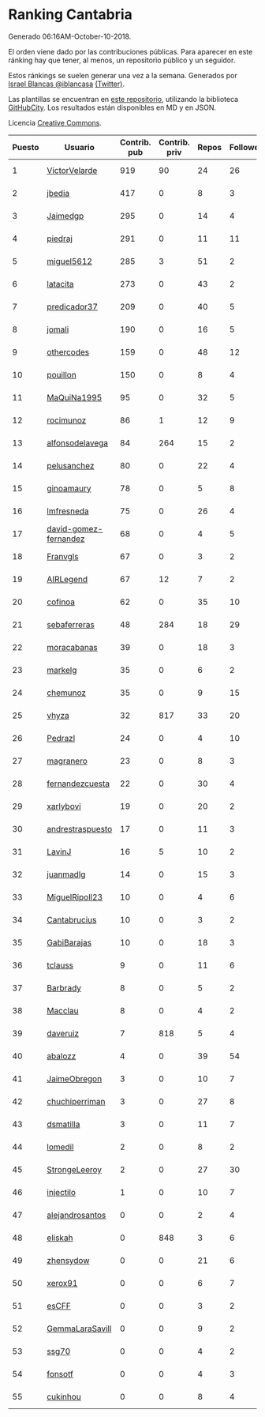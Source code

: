 # Ranking Cantabria

Generado 06:16AM-October-10-2018.

El orden viene dado por las contribuciones públicas. Para aparecer en este ránking hay que tener, al menos, un repositorio público y un seguidor.

Estos ránkings se suelen generar una vez a la semana. Generados por [Israel Blancas @iblancasa](https://github.com/iblancasa/) [(Twitter)](https://twitter.com/iblancasa).

Las plantillas se encuentran en [este repositorio](https://github.com/iblancasa/GH-Spanish-Ranking), utilizando la biblioteca [GitHubCity](https://github.com/iblancasa/GitHubCity). Los resultados están disponibles en MD y en JSON.

Licencia [Creative Commons](https://creativecommons.org/licenses/by/4.0/).

| Puesto   |  Usuario  | Contrib. pub | Contrib. priv |Repos| Followers | Desde |  Avatar  |
|----------|-----------|--------------|---------------|-----|-----------|-------|----------|
|1|[VictorVelarde](https://github.com/VictorVelarde)|919|90|24|26|2010-10-28|![VictorVelarde]()|
|2|[jbedia](https://github.com/jbedia)|417|0|8|3|2013-10-28|![jbedia]()|
|3|[Jaimedgp](https://github.com/Jaimedgp)|295|0|14|4|2015-10-02|![Jaimedgp]()|
|4|[piedraj](https://github.com/piedraj)|291|0|11|11|2012-12-05|![piedraj]()|
|5|[miguel5612](https://github.com/miguel5612)|285|3|51|2|2016-03-29|![miguel5612]()|
|6|[latacita](https://github.com/latacita)|273|0|43|2|2013-05-03|![latacita]()|
|7|[predicador37](https://github.com/predicador37)|209|0|40|5|2012-09-07|![predicador37]()|
|8|[jomali](https://github.com/jomali)|190|0|16|5|2012-02-01|![jomali]()|
|9|[othercodes](https://github.com/othercodes)|159|0|48|12|2013-06-25|![othercodes]()|
|10|[pouillon](https://github.com/pouillon)|150|0|8|4|2013-09-16|![pouillon]()|
|11|[MaQuiNa1995](https://github.com/MaQuiNa1995)|95|0|32|5|2015-12-14|![MaQuiNa1995]()|
|12|[rocimunoz](https://github.com/rocimunoz)|86|1|12|9|2013-03-02|![rocimunoz]()|
|13|[alfonsodelavega](https://github.com/alfonsodelavega)|84|264|15|2|2014-02-06|![alfonsodelavega]()|
|14|[pelusanchez](https://github.com/pelusanchez)|80|0|22|4|2016-04-22|![pelusanchez]()|
|15|[ginoamaury](https://github.com/ginoamaury)|78|0|5|8|2016-09-06|![ginoamaury]()|
|16|[lmfresneda](https://github.com/lmfresneda)|75|0|26|4|2015-06-20|![lmfresneda]()|
|17|[david-gomez-fernandez](https://github.com/david-gomez-fernandez)|68|0|4|5|2012-03-23|![david-gomez-fernandez]()|
|18|[Franvgls](https://github.com/Franvgls)|67|0|3|2|2013-07-31|![Franvgls]()|
|19|[AIRLegend](https://github.com/AIRLegend)|67|12|7|2|2014-11-10|![AIRLegend]()|
|20|[cofinoa](https://github.com/cofinoa)|62|0|35|10|2013-07-26|![cofinoa]()|
|21|[sebaferreras](https://github.com/sebaferreras)|48|284|18|29|2016-02-12|![sebaferreras]()|
|22|[moracabanas](https://github.com/moracabanas)|39|0|18|3|2013-05-09|![moracabanas]()|
|23|[markelg](https://github.com/markelg)|35|0|6|2|2014-03-07|![markelg]()|
|24|[chemunoz](https://github.com/chemunoz)|35|0|9|15|2016-01-13|![chemunoz]()|
|25|[vhyza](https://github.com/vhyza)|32|817|33|20|2010-05-04|![vhyza]()|
|26|[Pedrazl](https://github.com/Pedrazl)|24|0|4|10|2014-12-04|![Pedrazl]()|
|27|[magranero](https://github.com/magranero)|23|0|8|3|2016-03-30|![magranero]()|
|28|[fernandezcuesta](https://github.com/fernandezcuesta)|22|0|30|4|2014-04-16|![fernandezcuesta]()|
|29|[xarlybovi](https://github.com/xarlybovi)|19|0|20|2|2015-10-28|![xarlybovi]()|
|30|[andrestraspuesto](https://github.com/andrestraspuesto)|17|0|11|3|2014-01-16|![andrestraspuesto]()|
|31|[LavinJ](https://github.com/LavinJ)|16|5|10|2|2014-03-22|![LavinJ]()|
|32|[juanmadlg](https://github.com/juanmadlg)|14|0|15|3|2011-11-04|![juanmadlg]()|
|33|[MiguelRipoll23](https://github.com/MiguelRipoll23)|10|0|4|6|2013-01-17|![MiguelRipoll23]()|
|34|[Cantabrucius](https://github.com/Cantabrucius)|10|0|3|2|2016-02-24|![Cantabrucius]()|
|35|[GabiBarajas](https://github.com/GabiBarajas)|10|0|18|3|2017-01-18|![GabiBarajas]()|
|36|[tclauss](https://github.com/tclauss)|9|0|11|6|2013-02-11|![tclauss]()|
|37|[Barbrady](https://github.com/Barbrady)|8|0|5|2|2014-01-18|![Barbrady]()|
|38|[Macclau](https://github.com/Macclau)|8|0|4|2|2018-05-02|![Macclau]()|
|39|[daveruiz](https://github.com/daveruiz)|7|818|5|4|2012-08-16|![daveruiz]()|
|40|[abalozz](https://github.com/abalozz)|4|0|39|54|2012-01-08|![abalozz]()|
|41|[JaimeObregon](https://github.com/JaimeObregon)|3|0|10|7|2010-09-27|![JaimeObregon]()|
|42|[chuchiperriman](https://github.com/chuchiperriman)|3|0|27|8|2008-11-25|![chuchiperriman]()|
|43|[dsmatilla](https://github.com/dsmatilla)|3|0|11|7|2011-02-14|![dsmatilla]()|
|44|[lomedil](https://github.com/lomedil)|2|0|8|2|2012-08-06|![lomedil]()|
|45|[StrongeLeeroy](https://github.com/StrongeLeeroy)|2|0|27|30|2011-06-03|![StrongeLeeroy]()|
|46|[injectilo](https://github.com/injectilo)|1|0|10|7|2014-09-01|![injectilo]()|
|47|[alejandrosantos](https://github.com/alejandrosantos)|0|0|2|4|2011-07-13|![alejandrosantos]()|
|48|[eliskah](https://github.com/eliskah)|0|848|3|6|2012-07-12|![eliskah]()|
|49|[zhensydow](https://github.com/zhensydow)|0|0|21|6|2011-05-09|![zhensydow]()|
|50|[xerox91](https://github.com/xerox91)|0|0|6|7|2011-04-19|![xerox91]()|
|51|[esCFF](https://github.com/esCFF)|0|0|3|2|2014-06-30|![esCFF]()|
|52|[GemmaLaraSavill](https://github.com/GemmaLaraSavill)|0|0|9|2|2015-05-08|![GemmaLaraSavill]()|
|53|[ssg70](https://github.com/ssg70)|0|0|4|2|2015-11-04|![ssg70]()|
|54|[fonsotf](https://github.com/fonsotf)|0|0|4|3|2015-11-03|![fonsotf]()|
|55|[cukinhou](https://github.com/cukinhou)|0|0|8|4|2015-12-14|![cukinhou]()|
